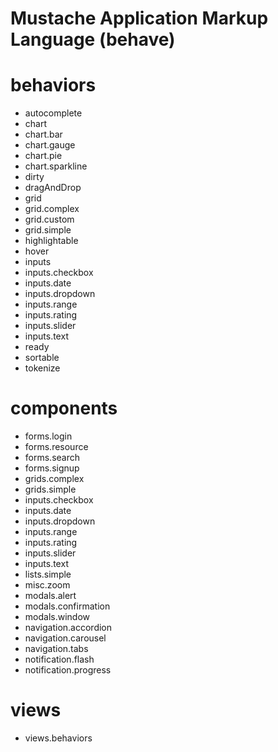 <h1><strong>M</strong>ustache <strong>A</strong>pplication <strong>M</strong>arkup <strong>L</strong>anguage (behave)</h1><h1>behaviors</h1><ul><li>autocomplete</li><li>chart</li><li>chart.bar</li><li>chart.gauge</li><li>chart.pie</li><li>chart.sparkline</li><li>dirty</li><li>dragAndDrop</li><li>grid</li><li>grid.complex</li><li>grid.custom</li><li>grid.simple</li><li>highlightable</li><li>hover</li><li>inputs</li><li>inputs.checkbox</li><li>inputs.date</li><li>inputs.dropdown</li><li>inputs.range</li><li>inputs.rating</li><li>inputs.slider</li><li>inputs.text</li><li>ready</li><li>sortable</li><li>tokenize</li></ul><h1>components</h1><ul><li>forms.login</li><li>forms.resource</li><li>forms.search</li><li>forms.signup</li><li>grids.complex</li><li>grids.simple</li><li>inputs.checkbox</li><li>inputs.date</li><li>inputs.dropdown</li><li>inputs.range</li><li>inputs.rating</li><li>inputs.slider</li><li>inputs.text</li><li>lists.simple</li><li>misc.zoom</li><li>modals.alert</li><li>modals.confirmation</li><li>modals.window</li><li>navigation.accordion</li><li>navigation.carousel</li><li>navigation.tabs</li><li>notification.flash</li><li>notification.progress</li></ul><h1>views</h1><ul><li>views.behaviors</li></ul>